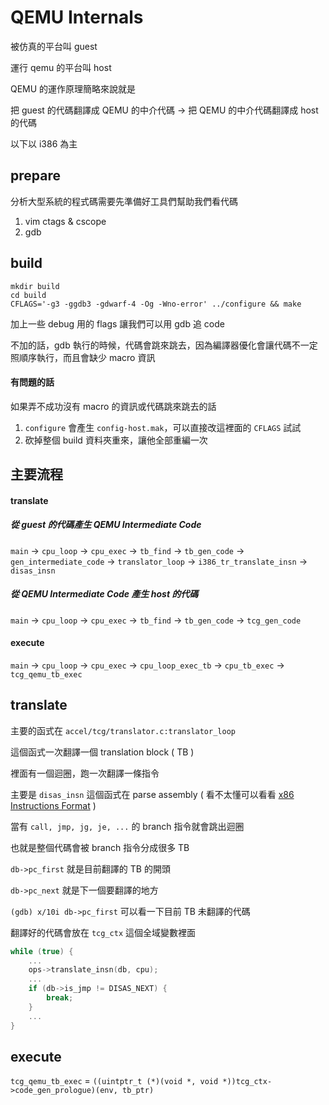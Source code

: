 # QEMU Internals

被仿真的平台叫 guest

運行 qemu 的平台叫 host

QEMU 的運作原理簡略來說就是

把 guest 的代碼翻譯成 QEMU 的中介代碼 $\to$ 把 QEMU 的中介代碼翻譯成 host 的代碼

以下以 i386 為主

## prepare

分析大型系統的程式碼需要先準備好工具們幫助我們看代碼

1. vim ctags & cscope
2. gdb

## build

```
mkdir build
cd build
CFLAGS='-g3 -ggdb3 -gdwarf-4 -Og -Wno-error' ../configure && make
```

加上一些 debug 用的 flags 讓我們可以用 gdb 追 code

不加的話，gdb 執行的時候，代碼會跳來跳去，因為編譯器優化會讓代碼不一定照順序執行，而且會缺少 macro 資訊


#### 有問題的話

如果弄不成功沒有 macro 的資訊或代碼跳來跳去的話

1. `configure` 會產生 `config-host.mak`，可以直接改這裡面的 `CFLAGS` 試試
2. 砍掉整個 build 資料夾重來，讓他全部重編一次

## 主要流程

#### translate

##### 從 guest 的代碼產生 QEMU Intermediate Code

`main` $\to$ `cpu_loop` $\to$ `cpu_exec` $\to$ `tb_find` $\to$ `tb_gen_code` $\to$ `gen_intermediate_code` $\to$ `translator_loop` $\to$ `i386_tr_translate_insn` $\to$ `disas_insn`

##### 從 QEMU Intermediate Code 產生 host 的代碼

`main` $\to$ `cpu_loop` $\to$ `cpu_exec` $\to$ `tb_find` $\to$ `tb_gen_code` $\to$ `tcg_gen_code`

#### execute

`main` $\to$ `cpu_loop` $\to$ `cpu_exec` $\to$ `cpu_loop_exec_tb` $\to$ `cpu_tb_exec` $\to$ `tcg_qemu_tb_exec`

## translate

主要的函式在 `accel/tcg/translator.c:translator_loop`

這個函式一次翻譯一個 translation block ( TB )

裡面有一個迴圈，跑一次翻譯一條指令

主要是 `disas_insn` 這個函式在 parse assembly ( 看不太懂可以看看 [x86 Instructions Format](/others/x86-instructions-format) )

當有 `call, jmp, jg, je, ...` 的 branch 指令就會跳出迴圈

也就是整個代碼會被 branch 指令分成很多 TB

`db->pc_first` 就是目前翻譯的 TB 的開頭

`db->pc_next` 就是下一個要翻譯的地方

`(gdb) x/10i db->pc_first` 可以看一下目前 TB 未翻譯的代碼

翻譯好的代碼會放在 `tcg_ctx` 這個全域變數裡面

```c++
while (true) {
    ...
    ops->translate_insn(db, cpu);
    ...
    if (db->is_jmp != DISAS_NEXT) {
        break;
    }
    ...
}
```

## execute

`tcg_qemu_tb_exec` = `((uintptr_t (*)(void *, void *))tcg_ctx->code_gen_prologue)(env, tb_ptr)`
